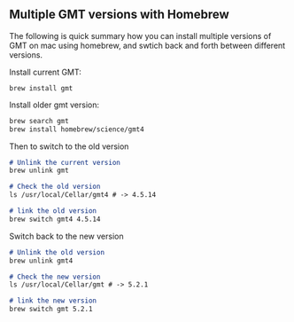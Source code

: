 ## Multiple GMT versions with Homebrew

The following is quick summary how you can install multiple versions of GMT on mac using homebrew, and swtich back and forth between different versions. 

Install current GMT:  
 
```mardown
brew install gmt
```

Install older gmt version:  

```markdown   
brew search gmt
brew install homebrew/science/gmt4
```

Then to switch to the old version

```markdown
# Unlink the current version
brew unlink gmt

# Check the old version
ls /usr/local/Cellar/gmt4 # -> 4.5.14

# link the old version
brew switch gmt4 4.5.14
```

Switch back to the new version

```markdown
# Unlink the old version
brew unlink gmt4

# Check the new version
ls /usr/local/Cellar/gmt # -> 5.2.1

# link the new version
brew switch gmt 5.2.1
```
